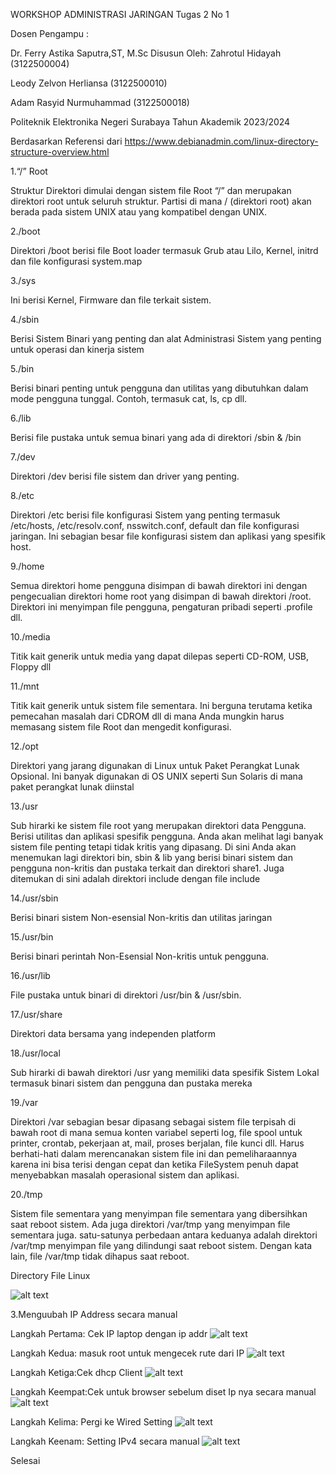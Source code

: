 WORKSHOP ADMINISTRASI JARINGAN
Tugas 2 No 1

Dosen Pengampu :

Dr. Ferry Astika Saputra,ST, M.Sc
Disusun Oleh:
Zahrotul Hidayah        (3122500004)

Leody Zelvon Herliansa  (3122500010)

Adam Rasyid Nurmuhammad (3122500018)

 
Politeknik Elektronika Negeri Surabaya
Tahun Akademik
2023/2024



Berdasarkan Referensi dari https://www.debianadmin.com/linux-directory-structure-overview.html


1.“/” Root

Struktur Direktori dimulai dengan sistem file Root “/” dan merupakan direktori root untuk seluruh struktur. Partisi di mana / (direktori root) akan berada pada sistem UNIX atau yang kompatibel dengan UNIX.

2./boot

Direktori /boot berisi file Boot loader termasuk Grub atau Lilo, Kernel, initrd dan file konfigurasi system.map

3./sys

Ini berisi Kernel, Firmware dan file terkait sistem.

4./sbin

Berisi Sistem Binari yang penting dan alat Administrasi Sistem yang penting untuk operasi dan kinerja sistem

5./bin

Berisi binari penting untuk pengguna dan utilitas yang dibutuhkan dalam mode pengguna tunggal. Contoh, termasuk cat, ls, cp dll.

6./lib

Berisi file pustaka untuk semua binari yang ada di direktori /sbin & /bin

7./dev

Direktori /dev berisi file sistem dan driver yang penting.

8./etc

Direktori /etc berisi file konfigurasi Sistem yang penting termasuk /etc/hosts, /etc/resolv.conf, nsswitch.conf, default dan file konfigurasi jaringan. Ini sebagian besar file konfigurasi sistem dan aplikasi yang spesifik host.

9./home

Semua direktori home pengguna disimpan di bawah direktori ini dengan pengecualian direktori home root yang disimpan di bawah direktori /root. Direktori ini menyimpan file pengguna, pengaturan pribadi seperti .profile dll.

10./media

Titik kait generik untuk media yang dapat dilepas seperti CD-ROM, USB, Floppy dll

11./mnt

Titik kait generik untuk sistem file sementara. Ini berguna terutama ketika pemecahan masalah dari CDROM dll di mana Anda mungkin harus memasang sistem file Root dan mengedit konfigurasi.

12./opt

Direktori yang jarang digunakan di Linux untuk Paket Perangkat Lunak Opsional. Ini banyak digunakan di OS UNIX seperti Sun Solaris di mana paket perangkat lunak diinstal

13./usr

Sub hirarki ke sistem file root yang merupakan direktori data Pengguna. Berisi utilitas dan aplikasi spesifik pengguna. Anda akan melihat lagi banyak sistem file penting tetapi tidak kritis yang dipasang. Di sini Anda akan menemukan lagi direktori bin, sbin & lib yang berisi binari sistem dan pengguna non-kritis dan pustaka terkait dan direktori share1. Juga ditemukan di sini adalah direktori include dengan file include

14./usr/sbin

Berisi binari sistem Non-esensial Non-kritis dan utilitas jaringan

15./usr/bin

Berisi binari perintah Non-Esensial Non-kritis untuk pengguna.

16./usr/lib

File pustaka untuk binari di direktori /usr/bin & /usr/sbin.

17./usr/share

Direktori data bersama yang independen platform

18./usr/local

Sub hirarki di bawah direktori /usr yang memiliki data spesifik Sistem Lokal termasuk binari sistem dan pengguna dan pustaka mereka

19./var

Direktori /var sebagian besar dipasang sebagai sistem file terpisah di bawah root di mana semua konten variabel seperti log, file spool untuk printer, crontab, pekerjaan at, mail, proses berjalan, file kunci dll. Harus berhati-hati dalam merencanakan sistem file ini dan pemeliharaannya karena ini bisa terisi dengan cepat dan ketika FileSystem penuh dapat menyebabkan masalah operasional sistem dan aplikasi.

20./tmp

Sistem file sementara yang menyimpan file sementara yang dibersihkan saat reboot sistem. Ada juga direktori /var/tmp yang menyimpan file sementara juga. satu-satunya perbedaan antara keduanya adalah direktori /var/tmp menyimpan file yang dilindungi saat reboot sistem. Dengan kata lain, file /var/tmp tidak dihapus saat reboot.


Directory File Linux


![alt text](img/directorylinux.png)

3.Menguubah IP Address secara manual

Langkah Pertama: Cek IP laptop dengan ip addr
![alt text](img/ip_addr.png)

Langkah Kedua: masuk root untuk mengecek rute dari IP
![alt text](img/route-n.png)

Langkah Ketiga:Cek dhcp Client
![alt text](img/dhclient.png)


Langkah Keempat:Cek untuk browser sebelum diset Ip nya secara manual
![alt text](img/tesbefore.png)

Langkah Kelima: Pergi ke Wired Setting
![alt text](img/settingwired.png)

Langkah Keenam: Setting IPv4 secara manual
![alt text](img/setting_address.png)

Selesai
